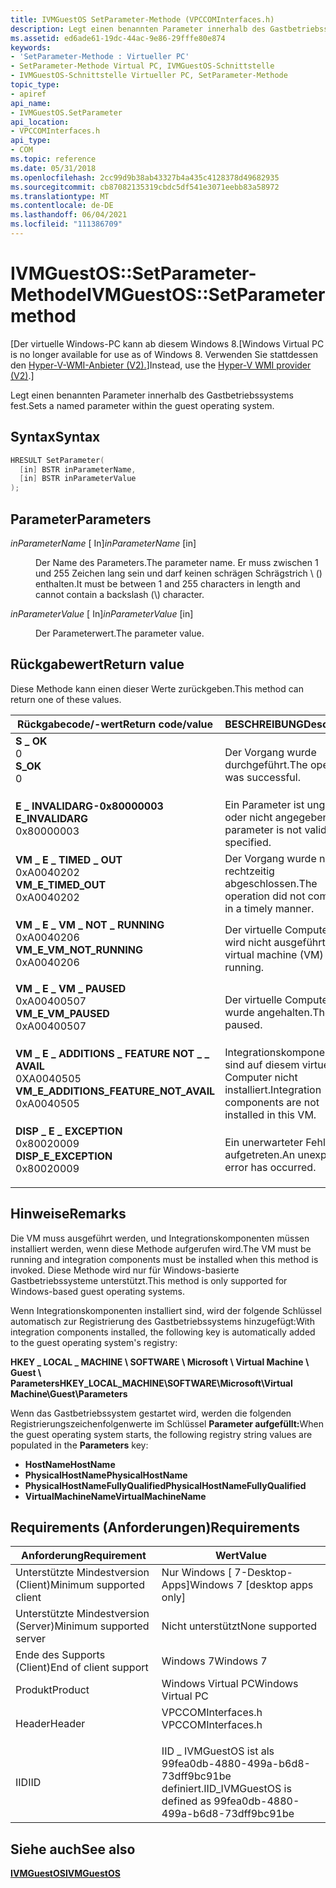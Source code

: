 ```yaml
---
title: IVMGuestOS SetParameter-Methode (VPCCOMInterfaces.h)
description: Legt einen benannten Parameter innerhalb des Gastbetriebssystems fest.
ms.assetid: ed6ade61-19dc-44ac-9e86-29fffe80e874
keywords:
- 'SetParameter-Methode : Virtueller PC'
- SetParameter-Methode Virtual PC, IVMGuestOS-Schnittstelle
- IVMGuestOS-Schnittstelle Virtueller PC, SetParameter-Methode
topic_type:
- apiref
api_name:
- IVMGuestOS.SetParameter
api_location:
- VPCCOMInterfaces.h
api_type:
- COM
ms.topic: reference
ms.date: 05/31/2018
ms.openlocfilehash: 2cc99d9b38ab43327b4a435c4128378d49682935
ms.sourcegitcommit: cb87082135319cbdc5df541e3071eebb83a58972
ms.translationtype: MT
ms.contentlocale: de-DE
ms.lasthandoff: 06/04/2021
ms.locfileid: "111386709"
---
```

# <a name="ivmguestossetparameter-method"></a><span data-ttu-id="91e4b-106">IVMGuestOS::SetParameter-Methode</span><span class="sxs-lookup"><span data-stu-id="91e4b-106">IVMGuestOS::SetParameter method</span></span>

<span data-ttu-id="91e4b-107">\[Der virtuelle Windows-PC kann ab diesem Windows 8.</span><span class="sxs-lookup"><span data-stu-id="91e4b-107">\[Windows Virtual PC is no longer available for use as of Windows 8.</span></span> <span data-ttu-id="91e4b-108">Verwenden Sie stattdessen den [Hyper-V-WMI-Anbieter (V2).](/windows/desktop/HyperV_v2/windows-virtualization-portal)\]</span><span class="sxs-lookup"><span data-stu-id="91e4b-108">Instead, use the [Hyper-V WMI provider (V2)](/windows/desktop/HyperV_v2/windows-virtualization-portal).\]</span></span>

<span data-ttu-id="91e4b-109">Legt einen benannten Parameter innerhalb des Gastbetriebssystems fest.</span><span class="sxs-lookup"><span data-stu-id="91e4b-109">Sets a named parameter within the guest operating system.</span></span>

## <a name="syntax"></a><span data-ttu-id="91e4b-110">Syntax</span><span class="sxs-lookup"><span data-stu-id="91e4b-110">Syntax</span></span>


```C++
HRESULT SetParameter(
  [in] BSTR inParameterName,
  [in] BSTR inParameterValue
);
```



## <a name="parameters"></a><span data-ttu-id="91e4b-111">Parameter</span><span class="sxs-lookup"><span data-stu-id="91e4b-111">Parameters</span></span>

<dl> <dt>

<span data-ttu-id="91e4b-112">*inParameterName* \[ In\]</span><span class="sxs-lookup"><span data-stu-id="91e4b-112">*inParameterName* \[in\]</span></span>
</dt> <dd>

<span data-ttu-id="91e4b-113">Der Name des Parameters.</span><span class="sxs-lookup"><span data-stu-id="91e4b-113">The parameter name.</span></span> <span data-ttu-id="91e4b-114">Er muss zwischen 1 und 255 Zeichen lang sein und darf keinen schrägen Schrägstrich \\ () enthalten.</span><span class="sxs-lookup"><span data-stu-id="91e4b-114">It must be between 1 and 255 characters in length and cannot contain a backslash (\\) character.</span></span>

</dd> <dt>

<span data-ttu-id="91e4b-115">*inParameterValue* \[ In\]</span><span class="sxs-lookup"><span data-stu-id="91e4b-115">*inParameterValue* \[in\]</span></span>
</dt> <dd>

<span data-ttu-id="91e4b-116">Der Parameterwert.</span><span class="sxs-lookup"><span data-stu-id="91e4b-116">The parameter value.</span></span>

</dd> </dl>

## <a name="return-value"></a><span data-ttu-id="91e4b-117">Rückgabewert</span><span class="sxs-lookup"><span data-stu-id="91e4b-117">Return value</span></span>

<span data-ttu-id="91e4b-118">Diese Methode kann einen dieser Werte zurückgeben.</span><span class="sxs-lookup"><span data-stu-id="91e4b-118">This method can return one of these values.</span></span>



| <span data-ttu-id="91e4b-119">Rückgabecode/-wert</span><span class="sxs-lookup"><span data-stu-id="91e4b-119">Return code/value</span></span>                                                                                                                                                                    | <span data-ttu-id="91e4b-120">BESCHREIBUNG</span><span class="sxs-lookup"><span data-stu-id="91e4b-120">Description</span></span>                                                     |
|--------------------------------------------------------------------------------------------------------------------------------------------------------------------------------------|-----------------------------------------------------------------|
| <dl> <span data-ttu-id="91e4b-121"><dt>**S \_ OK**</dt> <dt>0</dt></span><span class="sxs-lookup"><span data-stu-id="91e4b-121"><dt>**S\_OK**</dt> <dt>0</dt></span></span> </dl>                                          | <span data-ttu-id="91e4b-122">Der Vorgang wurde durchgeführt.</span><span class="sxs-lookup"><span data-stu-id="91e4b-122">The operation was successful.</span></span><br/>                        |
| <dl> <span data-ttu-id="91e4b-123"><dt>**E \_ INVALIDARG-0x80000003**</dt> <dt></dt></span><span class="sxs-lookup"><span data-stu-id="91e4b-123"><dt>**E\_INVALIDARG**</dt> <dt>0x80000003</dt></span></span> </dl>                         | <span data-ttu-id="91e4b-124">Ein Parameter ist ungültig oder nicht angegeben.</span><span class="sxs-lookup"><span data-stu-id="91e4b-124">A parameter is not valid or not specified.</span></span><br/>           |
| <dl> <span data-ttu-id="91e4b-125"><dt>**VM \_ E \_ TIMED \_ OUT**</dt> <dt>0xA0040202</dt></span><span class="sxs-lookup"><span data-stu-id="91e4b-125"><dt>**VM\_E\_TIMED\_OUT**</dt> <dt>0xA0040202</dt></span></span> </dl>                     | <span data-ttu-id="91e4b-126">Der Vorgang wurde nicht rechtzeitig abgeschlossen.</span><span class="sxs-lookup"><span data-stu-id="91e4b-126">The operation did not complete in a timely manner.</span></span><br/>   |
| <dl> <span data-ttu-id="91e4b-127"><dt>**VM \_ E \_ VM \_ NOT \_ RUNNING**</dt> <dt>0xA0040206</dt></span><span class="sxs-lookup"><span data-stu-id="91e4b-127"><dt>**VM\_E\_VM\_NOT\_RUNNING**</dt> <dt>0xA0040206</dt></span></span> </dl>               | <span data-ttu-id="91e4b-128">Der virtuelle Computer (VM) wird nicht ausgeführt.</span><span class="sxs-lookup"><span data-stu-id="91e4b-128">The virtual machine (VM) is not running.</span></span><br/>             |
| <dl> <span data-ttu-id="91e4b-129"><dt>**VM \_ E \_ VM \_ PAUSED**</dt> <dt>0xA00400507</dt></span><span class="sxs-lookup"><span data-stu-id="91e4b-129"><dt>**VM\_E\_VM\_PAUSED**</dt> <dt>0xA00400507</dt></span></span> </dl>                    | <span data-ttu-id="91e4b-130">Der virtuelle Computer wurde angehalten.</span><span class="sxs-lookup"><span data-stu-id="91e4b-130">The VM is paused.</span></span><br/>                                    |
| <dl> <span data-ttu-id="91e4b-131"><dt>**VM \_ E \_ ADDITIONS \_ FEATURE NOT \_ \_ AVAIL**</dt> <dt>0XA0040505</dt></span><span class="sxs-lookup"><span data-stu-id="91e4b-131"><dt>**VM\_E\_ADDITIONS\_FEATURE\_NOT\_AVAIL**</dt> <dt>0xA0040505</dt></span></span> </dl> | <span data-ttu-id="91e4b-132">Integrationskomponenten sind auf diesem virtuellen Computer nicht installiert.</span><span class="sxs-lookup"><span data-stu-id="91e4b-132">Integration components are not installed in this VM.</span></span><br/> |
| <dl> <span data-ttu-id="91e4b-133"><dt>**DISP \_ E \_ EXCEPTION**</dt> <dt>0x80020009</dt></span><span class="sxs-lookup"><span data-stu-id="91e4b-133"><dt>**DISP\_E\_EXCEPTION**</dt> <dt>0x80020009</dt></span></span> </dl>                    | <span data-ttu-id="91e4b-134">Ein unerwarteter Fehler ist aufgetreten.</span><span class="sxs-lookup"><span data-stu-id="91e4b-134">An unexpected error has occurred.</span></span><br/>                    |



 

## <a name="remarks"></a><span data-ttu-id="91e4b-135">Hinweise</span><span class="sxs-lookup"><span data-stu-id="91e4b-135">Remarks</span></span>

<span data-ttu-id="91e4b-136">Die VM muss ausgeführt werden, und Integrationskomponenten müssen installiert werden, wenn diese Methode aufgerufen wird.</span><span class="sxs-lookup"><span data-stu-id="91e4b-136">The VM must be running and integration components must be installed when this method is invoked.</span></span> <span data-ttu-id="91e4b-137">Diese Methode wird nur für Windows-basierte Gastbetriebssysteme unterstützt.</span><span class="sxs-lookup"><span data-stu-id="91e4b-137">This method is only supported for Windows-based guest operating systems.</span></span>

<span data-ttu-id="91e4b-138">Wenn Integrationskomponenten installiert sind, wird der folgende Schlüssel automatisch zur Registrierung des Gastbetriebssystems hinzugefügt:</span><span class="sxs-lookup"><span data-stu-id="91e4b-138">With integration components installed, the following key is automatically added to the guest operating system's registry:</span></span>

<span data-ttu-id="91e4b-139">**HKEY \_ LOCAL \_ MACHINE \\ SOFTWARE \\ Microsoft \\ Virtual Machine \\ Guest \\ Parameters**</span><span class="sxs-lookup"><span data-stu-id="91e4b-139">**HKEY\_LOCAL\_MACHINE\\SOFTWARE\\Microsoft\\Virtual Machine\\Guest\\Parameters**</span></span>

<span data-ttu-id="91e4b-140">Wenn das Gastbetriebssystem gestartet wird, werden die folgenden Registrierungszeichenfolgenwerte im Schlüssel **Parameter aufgefüllt:**</span><span class="sxs-lookup"><span data-stu-id="91e4b-140">When the guest operating system starts, the following registry string values are populated in the **Parameters** key:</span></span>

-   <span data-ttu-id="91e4b-141">**HostName**</span><span class="sxs-lookup"><span data-stu-id="91e4b-141">**HostName**</span></span>
-   <span data-ttu-id="91e4b-142">**PhysicalHostName**</span><span class="sxs-lookup"><span data-stu-id="91e4b-142">**PhysicalHostName**</span></span>
-   <span data-ttu-id="91e4b-143">**PhysicalHostNameFullyQualified**</span><span class="sxs-lookup"><span data-stu-id="91e4b-143">**PhysicalHostNameFullyQualified**</span></span>
-   <span data-ttu-id="91e4b-144">**VirtualMachineName**</span><span class="sxs-lookup"><span data-stu-id="91e4b-144">**VirtualMachineName**</span></span>

## <a name="requirements"></a><span data-ttu-id="91e4b-145">Requirements (Anforderungen)</span><span class="sxs-lookup"><span data-stu-id="91e4b-145">Requirements</span></span>



| <span data-ttu-id="91e4b-146">Anforderung</span><span class="sxs-lookup"><span data-stu-id="91e4b-146">Requirement</span></span> | <span data-ttu-id="91e4b-147">Wert</span><span class="sxs-lookup"><span data-stu-id="91e4b-147">Value</span></span> |
|-------------------------------------|-----------------------------------------------------------------------------------------------|
| <span data-ttu-id="91e4b-148">Unterstützte Mindestversion (Client)</span><span class="sxs-lookup"><span data-stu-id="91e4b-148">Minimum supported client</span></span><br/> | <span data-ttu-id="91e4b-149">Nur Windows \[ 7-Desktop-Apps\]</span><span class="sxs-lookup"><span data-stu-id="91e4b-149">Windows 7 \[desktop apps only\]</span></span><br/>                                                    |
| <span data-ttu-id="91e4b-150">Unterstützte Mindestversion (Server)</span><span class="sxs-lookup"><span data-stu-id="91e4b-150">Minimum supported server</span></span><br/> | <span data-ttu-id="91e4b-151">Nicht unterstützt</span><span class="sxs-lookup"><span data-stu-id="91e4b-151">None supported</span></span><br/>                                                                     |
| <span data-ttu-id="91e4b-152">Ende des Supports (Client)</span><span class="sxs-lookup"><span data-stu-id="91e4b-152">End of client support</span></span><br/>    | <span data-ttu-id="91e4b-153">Windows 7</span><span class="sxs-lookup"><span data-stu-id="91e4b-153">Windows 7</span></span><br/>                                                                          |
| <span data-ttu-id="91e4b-154">Produkt</span><span class="sxs-lookup"><span data-stu-id="91e4b-154">Product</span></span><br/>                  | <span data-ttu-id="91e4b-155">Windows Virtual PC</span><span class="sxs-lookup"><span data-stu-id="91e4b-155">Windows Virtual PC</span></span><br/>                                                                 |
| <span data-ttu-id="91e4b-156">Header</span><span class="sxs-lookup"><span data-stu-id="91e4b-156">Header</span></span><br/>                   | <dl> <span data-ttu-id="91e4b-157"><dt>VPCCOMInterfaces.h</dt></span><span class="sxs-lookup"><span data-stu-id="91e4b-157"><dt>VPCCOMInterfaces.h</dt></span></span> </dl> |
| <span data-ttu-id="91e4b-158">IID</span><span class="sxs-lookup"><span data-stu-id="91e4b-158">IID</span></span><br/>                      | <span data-ttu-id="91e4b-159">IID \_ IVMGuestOS ist als 99fea0db-4880-499a-b6d8-73dff9bc91be definiert.</span><span class="sxs-lookup"><span data-stu-id="91e4b-159">IID\_IVMGuestOS is defined as 99fea0db-4880-499a-b6d8-73dff9bc91be</span></span><br/>                 |



## <a name="see-also"></a><span data-ttu-id="91e4b-160">Siehe auch</span><span class="sxs-lookup"><span data-stu-id="91e4b-160">See also</span></span>

<dl> <dt>

[<span data-ttu-id="91e4b-161">**IVMGuestOS**</span><span class="sxs-lookup"><span data-stu-id="91e4b-161">**IVMGuestOS**</span></span>](ivmguestos.md)
</dt> </dl>

 

